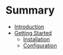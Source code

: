 # Summary

- [Introduction](./README.md)
- [Getting Started](./getting_started.md)
  - [Installation](./installation.md)
  - [Configuration](./configuration.md)
